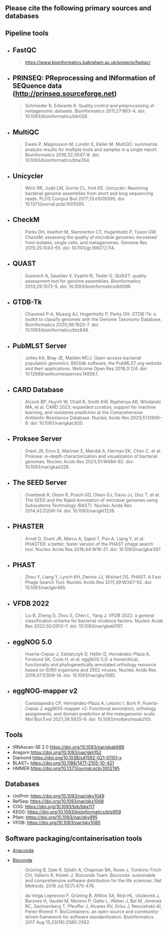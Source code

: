 ## Please cite the following primary sources and databases

## Pipeline tools

- ## FastQC
  > https://www.bioinformatics.babraham.ac.uk/projects/fastqc/

- ## PRINSEQ: PReprocessing and INformation of SEQuence data (http://prinseq.sourceforge.net)
  > Schmieder R, Edwards R. Quality control and preprocessing of metagenomic datasets. Bioinformatics 2011;27:863–4. doi: 10.1093/bioinformatics/btr026.

- ## MultiQC 
  > Ewels P, Magnusson M, Lundin S, Käller M. MultiQC: summarize analysis results for multiple tools and samples in a single report. Bioinformatics 2016;32:3047–8. doi: 10.1093/bioinformatics/btw354.

- ## Unicycler 
  > Wick RR, Judd LM, Gorrie CL, Holt KE. Unicycler: Resolving bacterial genome assemblies from short and long sequencing reads. PLOS Comput Biol 2017;13:e1005595. doi: 10.1371/journal.pcbi.1005595.

- ## CheckM 
  > Parks DH, Imelfort M, Skennerton CT, Hugenholtz P, Tyson GW. CheckM: assessing the quality of microbial genomes recovered from isolates, single cells, and metagenomes. Genome Res 2015;25:1043–55. doi: 10.1101/gr.186072.114.

- ## QUAST 
  > Gurevich A, Saveliev V, Vyahhi N, Tesler G. QUAST: quality assessment tool for genome assemblies. Bioinformatics 2013;29:1072–5. doi: 10.1093/bioinformatics/btt086.

- ## GTDB-Tk
  > Chaumeil P-A, Mussig AJ, Hugenholtz P, Parks DH. GTDB-Tk: a toolkit to classify genomes with the Genome Taxonomy Database. Bioinformatics 2020;36:1925–7. doi: 10.1093/bioinformatics/btz848.

- ## PubMLST Server 
  > Jolley KA, Bray JE, Maiden MCJ. Open-access bacterial population genomics: BIGSdb software, the PubMLST.org website and their applications. Wellcome Open Res 2018;3:124. doi: 10.12688/wellcomeopenres.14826.1.

- ## CARD Database
  > Alcock BP, Huynh W, Chalil R, Smith KW, Raphenya AR, Wlodarski MA, et al. CARD 2023: expanded curation, support for machine learning, and resistome prediction at the Comprehensive Antibiotic Resistance Database. Nucleic Acids Res 2023;51:D690–9. doi: 10.1093/nar/gkac920.

- ## Proksee Server
  > Grant JR, Enns E, Marinier E, Mandal A, Herman EK, Chen C, et al. Proksee: in-depth characterization and visualization of bacterial genomes. Nucleic Acids Res 2023;51:W484–92. doi: 10.1093/nar/gkad326.

- ## The SEED Server 
  > Overbeek R, Olson R, Pusch GD, Olsen GJ, Davis JJ, Disz T, et al. The SEED and the Rapid Annotation of microbial genomes using Subsystems Technology (RAST). Nucleic Acids Res 2014;42:D206–14. doi: 10.1093/nar/gkt1226.

- ## PHASTER 
  > Arndt D, Grant JR, Marcu A, Sajed T, Pon A, Liang Y, et al. PHASTER: a better, faster version of the PHAST phage search tool. Nucleic Acids Res 2016;44:W16–21. doi: 10.1093/nar/gkw387.

- ## PHAST
  > Zhou Y, Liang Y, Lynch KH, Dennis JJ, Wishart DS. PHAST: A Fast Phage Search Tool. Nucleic Acids Res 2011;39:W347–52. doi: 10.1093/nar/gkr485.

- ## VFDB 2022
  > Liu B, Zheng D, Zhou S, Chen L, Yang J. VFDB 2022: a general classification scheme for bacterial virulence factors. Nucleic Acids Res 2022;50:D912–7. doi: 10.1093/nar/gkab1107.

- ## eggNOG 5.0
  > Huerta-Cepas J, Szklarczyk D, Heller D, Hernández-Plaza A, Forslund SK, Cook H, et al. eggNOG 5.0: a hierarchical, functionally and phylogenetically annotated orthology resource based on 5090 organisms and 2502 viruses. Nucleic Acids Res 2019;47:D309–14. doi: 10.1093/nar/gky1085.

- ## eggNOG-mapper v2
  > Cantalapiedra CP, Hernández-Plaza A, Letunic I, Bork P, Huerta-Cepas J. eggNOG-mapper v2: Functional annotation, orthology assignments, and domain prediction at the metagenomic scale. Mol Biol Evol 2021;38:5825–9. doi: 10.1093/molbev/msab293.

## Tools
- tRNAscan-SE 2.0 https://doi.org/10.1093/nar/gkab688
- Aragorn https://doi.org/10.1093/nar/gkh152
- Diamond https://doi.org/10.1038/s41592-021-01101-x
- BLAST+ https://doi.org/10.1186/1471-2105-10-421
- HMMER https://doi.org/10.1371/journal.pcbi.1002195

## Databases
- UniProt: https://doi.org/10.1093/nar/gky1049
- RefSeq: https://doi.org/10.1093/nar/gkx1068
- COG: https://doi.org/10.1093/bib/bbx117
- KEGG: https://doi.org/10.1093/bioinformatics/btz859
- Pfam: https://doi.org/10.1093/nar/gky995
- VFDB: https://doi.org/10.1093/nar/gky1080

## Software packaging/containerisation tools

- [Anaconda](https://anaconda.com)

- [Bioconda](https://pubmed.ncbi.nlm.nih.gov/29967506/)

  > Grüning B, Dale R, Sjödin A, Chapman BA, Rowe J, Tomkins-Tinch CH, Valieris R, Köster J; Bioconda Team. Bioconda: sustainable and comprehensive software distribution for the life sciences. Nat Methods. 2018 Jul;15(7):475-476.

  > da Veiga Leprevost F, Grüning B, Aflitos SA, Röst HL, Uszkoreit J, Barsnes H, Vaudel M, Moreno P, Gatto L, Weber J, Bai M, Jimenez RC, Sachsenberg T, Pfeuffer J, Alvarez RV, Griss J, Nesvizhskii AI, Perez-Riverol Y. BioContainers: an open-source and community-driven framework for software standardization. Bioinformatics. 2017 Aug 15;33(16):2580-2582.
